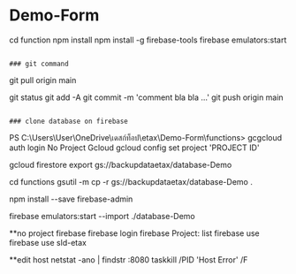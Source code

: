 # Demo-Form

 cd function
 npm install
 npm install -g firebase-tools
 firebase emulators:start
```

### git command
```
 git pull origin main
 
 git status
 git add -A
 git commit -m 'comment bla bla ...'
 git push origin main
```

### clone database on firebase
```

PS C:\Users\User\OneDrive\เดสก์ท็อป\etax\Demo-Form\functions> gcgcloud auth login
 No Project Gcloud
 gcloud config set project 'PROJECT ID'

 gcloud firestore export gs://backupdataetax/database-Demo
 
 cd functions
 gsutil -m cp -r gs://backupdataetax/database-Demo .

 npm install --save firebase-admin
 
 firebase emulators:start --import ./database-Demo

 **no project firebase
 firebase login
firebase Project: list
firebase use
firebase use sld-etax

 **edit host
 netstat -ano | findstr :8080
 taskkill /PID 'Host Error' /F
```